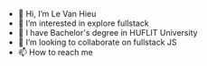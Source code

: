 - 👋 Hi, I’m Le Van Hieu
- 👀 I’m interested in explore fullstack
- 🌱 I have Bachelor's degree in HUFLIT University
- 💞️ I’m looking to collaborate on fullstack JS
- 📫 How to reach me

<!---
LeVanHieu0509/LeVanHieu0509 is a ✨ special ✨ repository because its `README.md` (this file) appears on your GitHub profile.
You can click the Preview link to take a look at your changes.
--->
